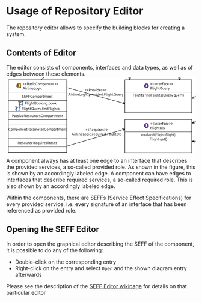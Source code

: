 # Usage of Repository Editor
The repository editor allows to specify the building blocks for creating a system.

## Contents of Editor
The editor consists of components, interfaces and data types, as well as of edges between these elements.
![Roles of component](/img/pcm/sirius-repository-component-roles.png) 
A component always has at least one edge to an interface that describes the provided services, a so-called provided role. 
As shown in the figure, this is shown by an accordingly labeled edge. 
A component can have edges to interfaces that describe required services, a so-called required role. 
This is also shown by an accordingly labeled edge.

Within the components, there are SEFFs (Service Effect Specifications) for every provided service, i.e. every signature of an interface that has been referenced as provided role.

## Opening the SEFF Editor
In order to open the graphical editor describing the SEFF of the component, it is possible to do any of the following:
- Double-click on the corresponding entry
- Right-click on the entry and select `Open` and the shown diagram entry afterwards

Please see the description of the [SEFF Editor wikipage](/wiki/pcm/seff-editor) for details on that particular editor
